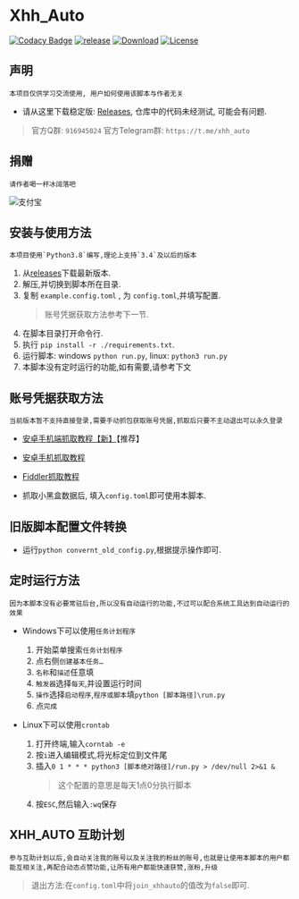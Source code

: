 # Xhh_Auto

[![Codacy Badge][codacy_b]][Codacy] [![release][release_b]][Release] [![Download][download_b]][Release] [![License][license_b]][License]

## 声明

    本项目仅供学习交流使用, 用户如何使用该脚本与作者无关

* 请从这里下载稳定版: [Releases][release], 仓库中的代码未经测试, 可能会有问题.

> 官方Q群: `916945024`
> 官方Telegram群: `https://t.me/xhh_auto`

## 捐赠

    请作者喝一杯冰阔落吧

![支付宝][zfb]

## 安装与使用方法

    本项目使用`Python3.8`编写,理论上支持`3.4`及以后的版本

1. 从[releases][release]下载最新版本.
2. 解压,并切换到脚本所在目录.
3. 复制 `example.config.toml` , 为 `config.toml`,并填写配置.
    > 账号凭据获取方法参考下一节.
4. 在脚本目录打开命令行.
5. 执行 `pip install -r ./requirements.txt`.
6. 运行脚本: windows `python run.py`, linux: `python3 run.py`
7. 本脚本没有定时运行的功能,如有需要,请参考下文

## 账号凭据获取方法

    当前版本暂不支持直接登录,需要手动抓包获取账号凭据,抓取后只要不主动退出可以永久登录

* [安卓手机端抓取教程【新】][jiaocheng1]【推荐】

* [安卓手机抓取教程][jiaocheng2]

* [Fiddler抓取教程][jiaocheng3]

* 抓取小黑盒数据后, 填入`config.toml`即可使用本脚本.

[jiaocheng1]: https://blog.chrxw.com/archives/2020/08/10/1353.html
[jiaocheng2]: https://blog.chrxw.com/archives/2019/10/19/390.html
[jiaocheng3]: https://blog.chrxw.com/archives/2019/10/20/437.html

## 旧版脚本配置文件转换

* 运行`python convernt_old_config.py`,根据提示操作即可.

## 定时运行方法

    因为本脚本没有必要常驻后台,所以没有自动运行的功能,不过可以配合系统工具达到自动运行的效果

* Windows下可以使用`任务计划程序`
    1. 开始菜单搜索`任务计划程序`
    2. 点右侧`创建基本任务…`
    3. `名称`和`描述`任意填
    4. `触发器`选择`每天`,并设置运行时间
    5. `操作`选择`启动程序`,`程序或脚本`填`python [脚本路径]\run.py`
    6. 点`完成`

* Linux下可以使用`crontab`
    1. 打开终端,输入`corntab -e`
    2. 按`i`进入编辑模式,将光标定位到文件尾
    3. 插入`0 1 * * * python3 [脚本绝对路径]/run.py > /dev/null 2>&1 &`
        > 这个配置的意思是每天1点0分执行脚本
    4. 按`ESC`,然后输入`:wq`保存

## XHH_AUTO 互助计划

    参与互助计划以后,会自动关注我的账号以及关注我的粉丝的账号,也就是让使用本脚本的用户都能互相关注,再配合动态点赞功能,让所有用户都能快速获赞,涨粉,升级

> 退出方法:在`config.toml`中将`join_xhhauto`的值改为`false`即可.

[codacy_b]: https://app.codacy.com/project/badge/grade/dfb3196838bf4431a8914736f103afeb
[codacy]: https://www.codacy.com/manual/chr233/xhh_auto?utm_source=github.com&amp;utm_medium=referral&amp;utm_content=chr233/xhh_auto&amp;utm_campaign=badge_grade
[download_b]: https://img.shields.io/github/downloads/chr233/xhh_auto/total
[release]: https://github.com/chr233/xhh_auto/releases
[release_b]: https://img.shields.io/github/v/release/chr233/xhh_auto
[license]: https://github.com/chr233/xhh_auto/blob/master/license
[license_b]: https://img.shields.io/github/license/chr233/xhh_auto
[zfb]: https://github.com/chr233/xhh_auto/raw/master/res/zfb.png

